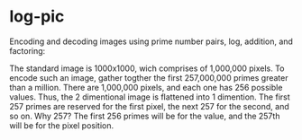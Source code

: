 # log-pic
Encoding and decoding images using prime number pairs, log, addition, and factoring:

The standard image is 1000x1000, wich comprises of 1,000,000 pixels.
To encode such an image, gather togther the first 257,000,000 primes greater than a million.
There are 1,000,000 pixels, and each one has 256 possible values. Thus, the 2 dimentional image is flattened into 1 dimention.
The first 257 primes are reserved for the first pixel, the next 257 for the second, and so on.
Why 257? The first 256 primes will be for the value, and the 257th will be for the pixel position.
